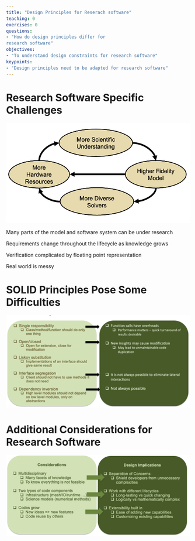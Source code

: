 ```yaml
---
title: "Design Principles for Reserach software"
teaching: 0
exercises: 0
questions:
- "How do design principles differ for
research software"
objectives:
- "To understand design constraints for research software"
keypoints:
- "Design principles need to be adapted for research software"
---
```



# Research Software Specific Challenges

![](img/loop.png)

Many parts of the model and software system can be under research

Requirements change throughout the lifecycle as knowledge grows

Verification complicated by floating point representation

Real world is messy

# SOLID Principles Pose Some Difficulties

![](img/solid.png)

# Additional Considerations for Research Software

![](img/RS.png)

